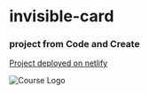 # invisible-card 
### project from Code and Create

[Project deployed on netlify](https://mystifying-swirles-7f27e8.netlify.com/)

![Course Logo](https://mystifying-swirles-7f27e8.netlify.com/images/HTML-CSS-JavaScript-Course-Build-6-Creative-Projects.jpg)